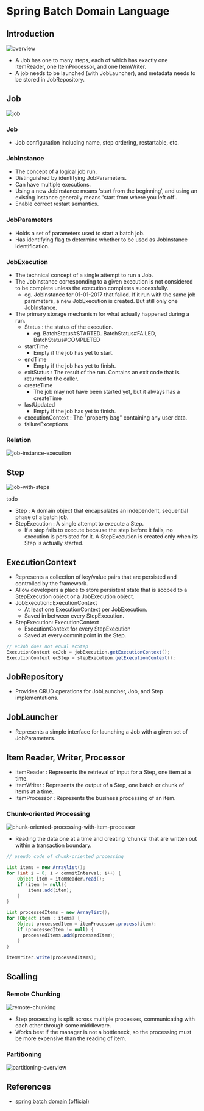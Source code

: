 # Spring Batch Domain Language

## Introduction

![overview](img/spring-batch-domain-language-overview.png)

- A Job has one to many steps, each of which has exactly one ItemReader, one ItemProcessor, and one ItemWriter.
- A job needs to be launched (with JobLauncher), and metadata needs to be stored in JobRepository.

## Job

![job](img/spring-batch-domain-language-job.png)

### Job

- Job configuration including name, step ordering, restartable, etc.

### JobInstance

- The concept of a logical job run.
- Distinguished by identifying JobParameters.
- Can have multiple executions.
- Using a new JobInstance means 'start from the beginning',
  and using an existing instance generally means 'start from where you left off'.
- Enable correct restart semantics.

### JobParameters

- Holds a set of parameters used to start a batch job.
- Has identifying flag to determine whether to be used as JobInstance identification.

### JobExecution

- The technical concept of a single attempt to run a Job.
- The JobInstance corresponding to a given execution is not considered
  to be complete unless the execution completes successfully.
  - eg. JobInstance for 01-01-2017 that failed.
    If it run with the same job parameters, a new JobExecution is created. But still only one JobInstance.
- The primary storage mechanism for what actually happened during a run.
  - Status : the status of the execution.
    - eg. BatchStatus#STARTED. BatchStatus#FAILED, BatchStatus#COMPLETED
  - startTime
    - Empty if the job has yet to start.
  - endTime
    - Empty if the job has yet to finish.
  - exitStatus : The result of the run. Contains an exit code that is returned to the caller.
  - createTime
    - The job may not have been started yet, but it always has a createTime
  - lastUpdated
    - Empty if the job has yet to finish.
  - executionContext : The "property bag" containing any user data.
  - failureExceptions

### Relation

![job-instance-execution](img/spring-batch-domain-language-job-instance-execution.png)

## Step

![job-with-steps](img/spring-batch-domain-language-job-with-steps.png)

todo

- Step : A domain object that encapsulates an independent, sequential phase of a batch job.
- StepExecution : A single attempt to execute a Step.
  - If a step fails to execute because the step before it fails, no execution is persisted for it. A StepExecution is
    created only when its Step is actually started.

## ExecutionContext

- Represents a collection of key/value pairs that are persisted and controlled by the framework.
- Allow developers a place to store persistent state that is scoped to a StepExecution object or a JobExecution object.
- JobExecution::ExecutionContext
  - At least one ExecutionContext per JobExecution.
  - Saved in between every StepExecution.
- StepExecution::ExecutionContext
  - ExecutionContext for every StepExecution
  - Saved at every commit point in the Step.

```java
// ecJob does not equal ecStep
ExecutionContext ecJob = jobExecution.getExecutionContext();
ExecutionContext ecStep = stepExecution.getExecutionContext();
```

## JobRepository

- Provides CRUD operations for JobLauncher, Job, and Step implementations.

## JobLauncher

- Represents a simple interface for launching a Job with a given set of JobParameters.

## Item Reader, Writer, Processor

- ItemReader : Represents the retrieval of input for a Step, one item at a time.
- ItemWriter : Represents the output of a Step, one batch or chunk of items at a time.
- ItemProcessor : Represents the business processing of an item.

### Chunk-oriented Processing

![chunk-oriented-processing-with-item-processor](img/spring-batch-chunk-oriented-processing-with-item-processor.png)

- Reading the data one at a time and creating 'chunks' that are written out within a transaction boundary.

```java
// pseudo code of chunk-oriented processing

List items = new Arraylist();
for (int i = 0; i < commitInterval; i++) {
    Object item = itemReader.read();
    if (item != null){
        items.add(item);
    }
}

List processedItems = new Arraylist();
for (Object item : items) {
    Object processedItem = itemProcessor.process(item);
    if (processedItem != null) {
      processedItems.add(processedItem);
    }
}

itemWriter.write(processedItems);
```

## Scalling

### Remote Chunking

![remote-chunking](img/spring-batch-remote-chunking.png)

- Step processing is split across multiple processes, communicating with each other through some middleware.
- Works best if the manager is not a bottleneck, so the processing must be more expensive than the reading of item.

### Partitioning

![partitioning-overview](img/spring-batch-partitioning-overview.png)

## References

- [spring batch domain (official)](https://docs.spring.io/spring-batch/docs/current/reference/html/domain.html)
